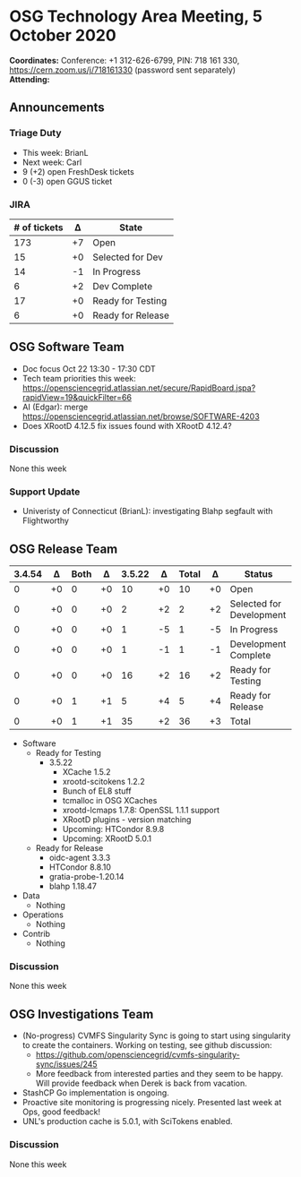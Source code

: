 # OSG Technology Area Meeting,  5 October 2020

**Coordinates:** Conference: +1 312-626-6799, PIN: 718 161 330, <https://cern.zoom.us/j/718161330> (password sent separately)  
**Attending:**   


## Announcements


### Triage Duty

-   This week: BrianL
-   Next week: Carl
-   9 (+2) open FreshDesk tickets
-   0 (-3) open GGUS ticket


### JIRA

| # of tickets | &Delta; | State             |
|------------ |------- |----------------- |
| 173          | +7      | Open              |
| 15           | +0      | Selected for Dev  |
| 14           | -1      | In Progress       |
| 6            | +2      | Dev Complete      |
| 17           | +0      | Ready for Testing |
| 6            | +0      | Ready for Release |


## OSG Software Team

-   Doc focus Oct 22 13:30 - 17:30 CDT
-   Tech team priorities this week: <https://opensciencegrid.atlassian.net/secure/RapidBoard.jspa?rapidView=19&quickFilter=66>
-   AI (Edgar): merge <https://opensciencegrid.atlassian.net/browse/SOFTWARE-4203>
-   Does XRootD 4.12.5 fix issues found with XRootD 4.12.4?


### Discussion

None this week  


### Support Update

-   Univeristy of Connecticut (BrianL): investigating Blahp segfault with Flightworthy


## OSG Release Team

| 3.4.54 | &Delta; | Both | &Delta; | 3.5.22 | &Delta; | Total | &Delta; | Status                   |
| ------ | ------- | ---- | ------- | ------ | ------- | ----- | ------- | ------------------------ |
| 0      | +0      | 0    | +0      | 10     | +0      | 10    | +0      | Open                     |
| 0      | +0      | 0    | +0      | 2      | +2      | 2     | +2      | Selected for Development |
| 0      | +0      | 0    | +0      | 1      | -5      | 1     | -5      | In Progress              |
| 0      | +0      | 0    | +0      | 1      | -1      | 1     | -1      | Development Complete     |
| 0      | +0      | 0    | +0      | 16     | +2      | 16    | +2      | Ready for Testing        |
| 0      | +0      | 1    | +1      | 5      | +4      | 5     | +4      | Ready for Release        |
| 0      | +0      | 1    | +1      | 35     | +2      | 36    | +3      | Total                    |

-   Software  
    -   Ready for Testing  
        -   3.5.22  
            -   XCache 1.5.2
            -   xrootd-scitokens 1.2.2
            -   Bunch of EL8 stuff
            -   tcmalloc in OSG XCaches
            -   xrootd-lcmaps 1.7.8: OpenSSL 1.1.1 support
            -   XRootD plugins - version matching
            -   Upcoming: HTCondor 8.9.8
            -   Upcoming: XRootD 5.0.1
    -   Ready for Release  
        -   oidc-agent 3.3.3
        -   HTCondor 8.8.10
        -   gratia-probe-1.20.14
        -   blahp 1.18.47
-   Data  
    -   Nothing
-   Operations  
    -   Nothing
-   Contrib  
    -   Nothing


### Discussion

None this week  


## OSG Investigations Team

-   (No-progress) CVMFS Singularity Sync is going to start using singularity to create the containers. Working on testing, see github discussion:  
    -   <https://github.com/opensciencegrid/cvmfs-singularity-sync/issues/245>
    -   More feedback from interested parties and they seem to be happy. Will provide feedback when Derek is back from vacation.
-   StashCP Go implementation is ongoing.
-   Proactive site monitoring is progressing nicely.  Presented last week at Ops, good feedback!
-   UNL's production cache is 5.0.1, with SciTokens enabled.


### Discussion

None this week
